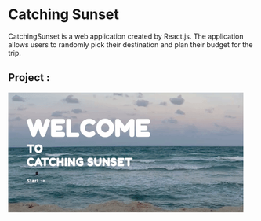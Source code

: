# Catching Sunset

CatchingSunset is a web application created by React.js. The application allows users to randomly pick their destination and plan their budget for the trip.

## Project :

![Alt text](/public/img/sunset.gif "CatchingSunset")
